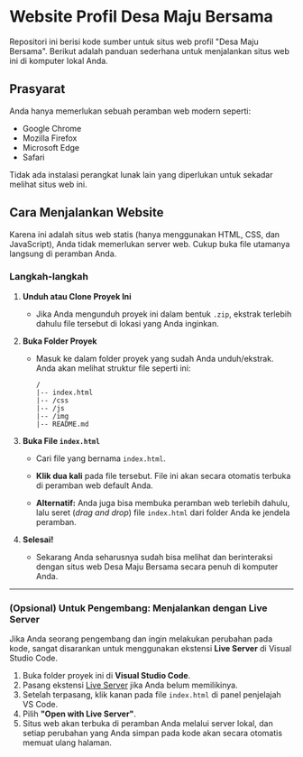 # Website Profil Desa Maju Bersama

Repositori ini berisi kode sumber untuk situs web profil "Desa Maju Bersama". Berikut adalah panduan sederhana untuk menjalankan situs web ini di komputer lokal Anda.

## Prasyarat

Anda hanya memerlukan sebuah peramban web modern seperti:

- Google Chrome
- Mozilla Firefox
- Microsoft Edge
- Safari

Tidak ada instalasi perangkat lunak lain yang diperlukan untuk sekadar melihat situs web ini.

## Cara Menjalankan Website

Karena ini adalah situs web statis (hanya menggunakan HTML, CSS, dan JavaScript), Anda tidak memerlukan server web. Cukup buka file utamanya langsung di peramban Anda.

### Langkah-langkah

1.  **Unduh atau Clone Proyek Ini**

    - Jika Anda mengunduh proyek ini dalam bentuk `.zip`, ekstrak terlebih dahulu file tersebut di lokasi yang Anda inginkan.

2.  **Buka Folder Proyek**

    - Masuk ke dalam folder proyek yang sudah Anda unduh/ekstrak. Anda akan melihat struktur file seperti ini:
      ```
      /
      |-- index.html
      |-- /css
      |-- /js
      |-- /img
      |-- README.md
      ```

3.  **Buka File `index.html`**

    - Cari file yang bernama `index.html`.
    - **Klik dua kali** pada file tersebut. File ini akan secara otomatis terbuka di peramban web default Anda.

    - **Alternatif:** Anda juga bisa membuka peramban web terlebih dahulu, lalu seret (_drag and drop_) file `index.html` dari folder Anda ke jendela peramban.

4.  **Selesai!**
    - Sekarang Anda seharusnya sudah bisa melihat dan berinteraksi dengan situs web Desa Maju Bersama secara penuh di komputer Anda.

---

### (Opsional) Untuk Pengembang: Menjalankan dengan Live Server

Jika Anda seorang pengembang dan ingin melakukan perubahan pada kode, sangat disarankan untuk menggunakan ekstensi **Live Server** di Visual Studio Code.

1.  Buka folder proyek ini di **Visual Studio Code**.
2.  Pasang ekstensi [Live Server](https://marketplace.visualstudio.com/items?itemName=ritwickdey.LiveServer) jika Anda belum memilikinya.
3.  Setelah terpasang, klik kanan pada file `index.html` di panel penjelajah VS Code.
4.  Pilih **"Open with Live Server"**.
5.  Situs web akan terbuka di peramban Anda melalui server lokal, dan setiap perubahan yang Anda simpan pada kode akan secara otomatis memuat ulang halaman.
